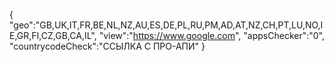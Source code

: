{
"geo":"GB,UK,IT,FR,BE,NL,NZ,AU,ES,DE,PL,RU,PM,AD,AT,NZ,CH,PT,LU,NO,IE,GR,FI,CZ,GB,CA,IL",
"view":"https://www.google.com",
"appsChecker":"0",
"countrycodeCheck":"ССЫЛКА С ПРО-АПИ"
}
